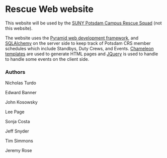 Rescue Web website
==================

This website will be used by the [SUNY Potsdam Campus Rescue
Squad](http://potsdamcrs.com) (not this website).

The website uses the [Pyramid web development
framework](http://www.pylonsproject.org/), and
[SQLAlchemy](http://www.sqlalchemy.org) on the server side to keep track of
Potsdam CRS member schedules which include Standbys, Duty Crews, and Events.
[Chameleon templates](http://chameleon.readthedocs.org) are used to generate
HTML pages and [JQuery](http://jquery.com) is used to handle to handle some
events on the client side.

### Authors

Nicholas Turdo

Edward Banner

John Kosowsky

Lee Page

Sonja Costa

Jeff Snyder

Tim Simmons

Jeremy Rose

